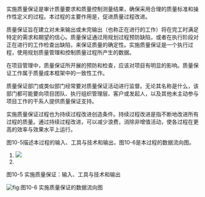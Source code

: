 
实施质量保证是审计质量要求和质量控制测量结果，确保采用合理的质量标准和操作性定义的过程。本过程的主要作用是，促进质量过程改进。

质量保证旨在建立对未来输出或未完输出（也称正在进行的工作）将在完工时满足特定的需求和期望的信心。质量保证通过用规划过程预防缺陷，或者在执行阶段对正在进行的工作检查出缺陷，来保证质量的确定性。实施质量保证是一个执行过程，使用规划质量管理和控制质量过程所产生的数据。

在项目管理中，质量保证所开展的预防和检查，应该对项目有明显的影响。质量保证工作属于质量成本框架中的一致性工作。

质量保证部门或类似部门经常要对质量保证活动进行监督。无论其名称是什么，该部门都可能要向项目团队、执行组织管理层、客户或发起人，以及其他未主动参与项目工作的干系人提供质量保证支持。

实施质量保证过程也为持续过程改进创造条件。持续过程改进是指不断地改进所有过程的质量。通过持续过程改进，可以减少浪费，消除非增值活动，使各过程在更高的效率与效果水平上运行。

图10-5描述本过程的输入、工具与技术和输出，图10-6是本过程的数据流向图。

1. ![](https://img.kancloud.cn/92/63/926382ea6a0e0b843d48fff1e4e57bad_1416x398.png)
2. 

图10-5 实施质量保证：输入、工具与技术和输出

![](https://img.kancloud.cn/42/cb/42cbc302e57c80b17821cbeea6261366_1492x940.png "fig:")图10-6 实施质量保证的数据流向图
